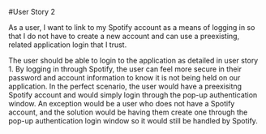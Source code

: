 #User Story 2

As a user, I want to link to my Spotify account as a means of logging in so that I do not have to create a new account and can use a preexisting, related application login that I trust. 

The user should be able to login to the application as detailed in user story 1. By logging in through Spotify, the user can feel more secure in their password and account information to know it is not being held on our application. In the perfect scenario, the user would have a preexisitng Spotify account and would simply login through the pop-up authentication window. An exception would be a user who does not have a Spotify account, and the solution would be having them create one through the pop-up authentication login window so it would still be handled by Spotify.

